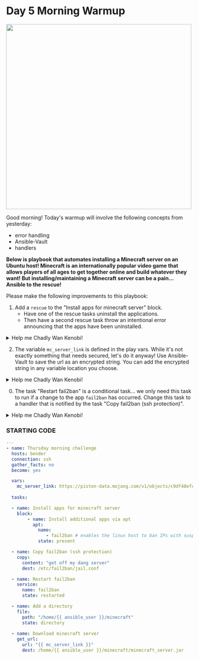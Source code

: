 # Day 5 Morning Warmup

<img src="https://geekflare.com/wp-content/uploads/2021/10/minecraft-hosting-vultr.png" width="500"/>

Good morning! Today's warmup will involve the following concepts from yesterday:

- error handling
- Ansible-Vault
- handlers

**Below is playbook that automates installing a Minecraft server on an Ubuntu host! Minecraft is an internationally popular video game that allows players of all ages to get together online and build whatever they want! But installing/maintaining a Minecraft server can be a pain... Ansible to the rescue!**

Please make the following improvements to this playbook:

1. Add a `rescue` to the "Install apps for minecraft server" block. 
    - Have one of the rescue tasks uninstall the applications. 
    - Then have a second rescue task throw an intentional error announcing that the apps have been uninstalled.

  <details>
  <summary>Help me Chadly Wan Kenobi!</summary>

  ```yaml
    - name: Install apps for minecraft server
      block:
          - name: Install additional apps via apt
            apt:
              name:
                 - fail2ban # enables the linux host to ban IPs with suspicious SSH activity
              state: present
      rescue:
        - name: first
          apt:
            name: fail2ban
            state: absent
        - name: second
          fail:
            msg: "Error in installing application! Uninstalled, exiting..."
  ```

  </details>

2. The variable `mc_server_link` is defined in the play vars. While it's not exactly something that needs secured, let's do it anyway! Use Ansible-Vault to save the url as an encrypted string. You can add the encrypted string in any variable location you choose.

  <details>
  <summary>Help me Chadly Wan Kenobi!</summary>

  ```yaml
  ansible-vault encrypt_string "https://piston-data.mojang.com/v1/objects/c9df48efed58511cdd0213c56b9013a7b5c9ac1f/server.jar" --name "mc_server_link"
  ```

  </details>

0. The task "Restart fail2ban" is a conditional task... we only need this task to run if a change to the app `fail2ban` has occurred. Change this task to a handler that is notified by the task "Copy fail2ban (ssh protection)".

  <details>
  <summary>Help me Chadly Wan Kenobi!</summary>

  ```yaml
  tasks:

    - name: Copy fail2ban (ssh protection)
      copy:
        content: "get off my dang server"
        dest: jail.conf
      notify:
        - Restart fail2ban

  handlers:

    - name: Restart fail2ban
      service:
        name: fail2ban
        state: restarted
  ```

  </details>
  
### STARTING CODE
  
```yaml
---
- name: Thursday morning challenge
  hosts: bender
  connection: ssh
  gather_facts: no
  become: yes

  vars:
    mc_server_link: https://piston-data.mojang.com/v1/objects/c9df48efed58511cdd0213c56b9013a7b5c9ac1f/server.jar
    
  tasks:

  - name: Install apps for minecraft server
    block:
        - name: Install additional apps via apt
          apt:
            name:
               - fail2ban # enables the linux host to ban IPs with suspicious SSH activity
            state: present

  - name: Copy fail2ban (ssh protection)
    copy:
      content: "get off my dang server"
      dest: /etc/fail2ban/jail.conf

  - name: Restart fail2ban
    service:
      name: fail2ban
      state: restarted

  - name: Add a directory
    file:
      path: "/home/{{ ansible_user }}/minecraft"
      state: directory
      
  - name: Download minecraft server
    get_url:
      url: "{{ mc_server_link }}"
      dest: /home/{{ ansible_user }}/minecraft/minecraft_server.jar
```
